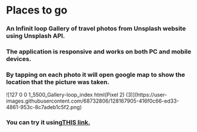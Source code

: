 <h1>Places to go</h1>
<h3>An Infinit loop Gallery of travel photos from Unsplash website using Unsplash API.</h3>
<h3>The application is responsive and works on both PC and mobile devices.</h3>
<h3>By tapping on each photo it will open google map to show the location that the picture was taken.</h3>
![127 0 0 1_5500_Gallery-loop_index html(Pixel 2) (3)](https://user-images.githubusercontent.com/68732806/128167905-416f0c66-ed33-4861-953c-8c7adeb1c5f2.png)

<h3>You can try it using<a href="https://hamidlotfi92.github.io/Places-to-go/">THIS</> link.</h3>
